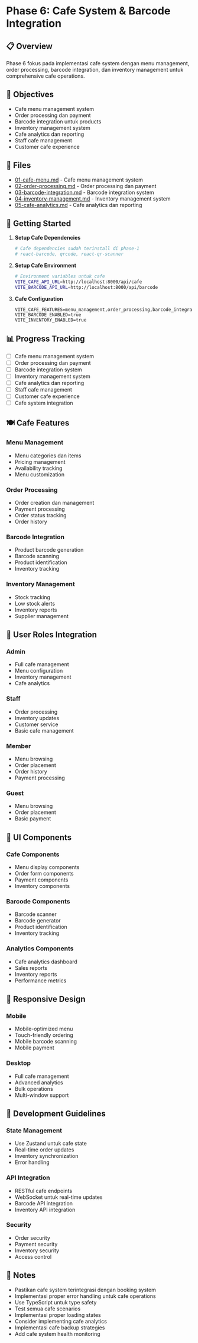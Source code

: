 # Phase 6: Cafe System & Barcode Integration

## 📋 Overview

Phase 6 fokus pada implementasi cafe system dengan menu management, order processing, barcode integration, dan inventory management untuk comprehensive cafe operations.

## 🎯 Objectives

- Cafe menu management system
- Order processing dan payment
- Barcode integration untuk products
- Inventory management system
- Cafe analytics dan reporting
- Staff cafe management
- Customer cafe experience

## 📁 Files

- [01-cafe-menu.md](01-cafe-menu.md) - Cafe menu management system
- [02-order-processing.md](02-order-processing.md) - Order processing dan payment
- [03-barcode-integration.md](03-barcode-integration.md) - Barcode integration system
- [04-inventory-management.md](04-inventory-management.md) - Inventory management system
- [05-cafe-analytics.md](05-cafe-analytics.md) - Cafe analytics dan reporting

## 🚀 Getting Started

1. **Setup Cafe Dependencies**

   ```bash
   # Cafe dependencies sudah terinstall di phase-1
   # react-barcode, qrcode, react-qr-scanner
   ```

2. **Setup Cafe Environment**

   ```bash
   # Environment variables untuk cafe
   VITE_CAFE_API_URL=http://localhost:8000/api/cafe
   VITE_BARCODE_API_URL=http://localhost:8000/api/barcode
   ```

3. **Cafe Configuration**
   ```env
   VITE_CAFE_FEATURES=menu_management,order_processing,barcode_integration,inventory_management
   VITE_BARCODE_ENABLED=true
   VITE_INVENTORY_ENABLED=true
   ```

## 📊 Progress Tracking

- [ ] Cafe menu management system
- [ ] Order processing dan payment
- [ ] Barcode integration system
- [ ] Inventory management system
- [ ] Cafe analytics dan reporting
- [ ] Staff cafe management
- [ ] Customer cafe experience
- [ ] Cafe system integration

## 🍽️ Cafe Features

### Menu Management

- Menu categories dan items
- Pricing management
- Availability tracking
- Menu customization

### Order Processing

- Order creation dan management
- Payment processing
- Order status tracking
- Order history

### Barcode Integration

- Product barcode generation
- Barcode scanning
- Product identification
- Inventory tracking

### Inventory Management

- Stock tracking
- Low stock alerts
- Inventory reports
- Supplier management

## 👥 User Roles Integration

### Admin

- Full cafe management
- Menu configuration
- Inventory management
- Cafe analytics

### Staff

- Order processing
- Inventory updates
- Customer service
- Basic cafe management

### Member

- Menu browsing
- Order placement
- Order history
- Payment processing

### Guest

- Menu browsing
- Order placement
- Basic payment

## 🎨 UI Components

### Cafe Components

- Menu display components
- Order form components
- Payment components
- Inventory components

### Barcode Components

- Barcode scanner
- Barcode generator
- Product identification
- Inventory tracking

### Analytics Components

- Cafe analytics dashboard
- Sales reports
- Inventory reports
- Performance metrics

## 📱 Responsive Design

### Mobile

- Mobile-optimized menu
- Touch-friendly ordering
- Mobile barcode scanning
- Mobile payment

### Desktop

- Full cafe management
- Advanced analytics
- Bulk operations
- Multi-window support

## 🔧 Development Guidelines

### State Management

- Use Zustand untuk cafe state
- Real-time order updates
- Inventory synchronization
- Error handling

### API Integration

- RESTful cafe endpoints
- WebSocket untuk real-time updates
- Barcode API integration
- Inventory API integration

### Security

- Order security
- Payment security
- Inventory security
- Access control

## 📝 Notes

- Pastikan cafe system terintegrasi dengan booking system
- Implementasi proper error handling untuk cafe operations
- Use TypeScript untuk type safety
- Test semua cafe scenarios
- Implementasi proper loading states
- Consider implementing cafe analytics
- Implementasi cafe backup strategies
- Add cafe system health monitoring
